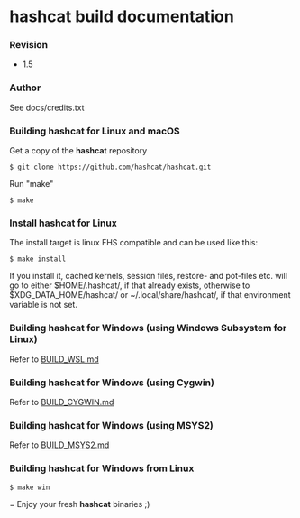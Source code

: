 hashcat build documentation
=

### Revision ###

* 1.5

### Author ###

See docs/credits.txt

### Building hashcat for Linux and macOS ###

Get a copy of the **hashcat** repository

```
$ git clone https://github.com/hashcat/hashcat.git
```

Run "make"

```
$ make
```

### Install hashcat for Linux ###

The install target is linux FHS compatible and can be used like this:

```
$ make install
```

If you install it, cached kernels, session files, restore- and pot-files etc. will go to either $HOME/.hashcat/, if that already exists, otherwise to $XDG_DATA_HOME/hashcat/ or ~/.local/share/hashcat/, if that environment variable is not set.


### Building hashcat for Windows (using Windows Subsystem for Linux) ###

Refer to [BUILD_WSL.md](BUILD_WSL.md)

### Building hashcat for Windows (using Cygwin) ###

Refer to [BUILD_CYGWIN.md](BUILD_CYGWIN.md)

### Building hashcat for Windows (using MSYS2) ###

Refer to [BUILD_MSYS2.md](BUILD_MSYS2.md)

### Building hashcat for Windows from Linux ###

```
$ make win
```

=
Enjoy your fresh **hashcat** binaries ;)

